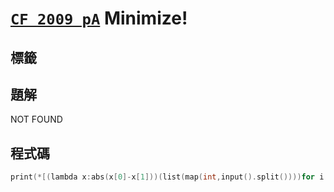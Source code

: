 # [`CF 2009 pA`](https://codeforces.com/contest/2009/problem/A) Minimize!
## 標籤

## 題解
NOT FOUND  

## 程式碼
```cpp
print(*[(lambda x:abs(x[0]-x[1]))(list(map(int,input().split())))for i in range(int(input()))],sep='\n')


```
